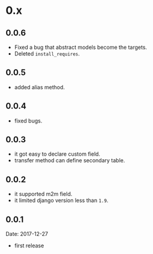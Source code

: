 # 0.x

## 0.0.6


- Fixed a bug that abstract models become the targets.
- Deleted `install_requires`.

## 0.0.5

- added alias method.

## 0.0.4


- fixed bugs.

## 0.0.3

- it got easy to declare custom field.
- transfer method can define secondary table.

## 0.0.2

- it supported m2m field.
- it limited django version less than `1.9`.

## 0.0.1 
Date: 2017-12-27

- first release

